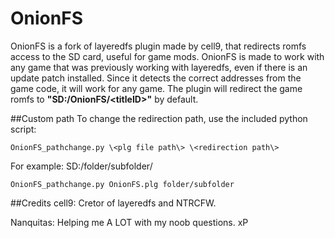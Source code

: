 # OnionFS
OnionFS is a fork of layeredfs plugin made by cell9, that redirects romfs access to the SD card, useful for game mods. OnionFS is made to work with any game that was previously working with layeredfs, even if there is an update patch installed. Since it detects the correct addresses from the game code, it will work for any game.
The plugin will redirect the game romfs to **"SD:/OnionFS/\<titleID\>"** by default.

##Custom path
To change the redirection path, use the included python script:

```
OnionFS_pathchange.py \<plg file path\> \<redirection path\>
```
For example: SD:/folder/subfolder/
```
OnionFS_pathchange.py OnionFS.plg folder/subfolder
```

##Credits
cell9: Cretor of layeredfs and NTRCFW.

Nanquitas: Helping me A LOT with my noob questions. xP
